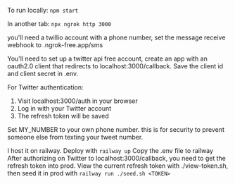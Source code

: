 To run locally:
`npm start`

In another tab:
`npx ngrok http 3000`

you'll need a twillio account with a phone number, set the message receive webhook to <your-ngrok-forwarding-url>.ngrok-free.app/sms

You'll need to set up a twitter api free account, create an app with an oauth2.0 client that redirects to localhost:3000/callback. Save the client id and client secret in .env.

For Twitter authentication:

1. Visit localhost:3000/auth in your browser
2. Log in with your Twitter account
3. The refresh token will be saved

Set MY_NUMBER to your own phone number. this is for security to prevent someone else from texting your tweet number.

I host it on railway.
Deploy with `railway up`
Copy the .env file to railway
After authorizing on Twitter to localhost:3000/callback, you need to get the refresh token into prod.
View the current refresh token with ./view-token.sh, then seed it in prod with `railway run ./seed.sh <TOKEN>`
